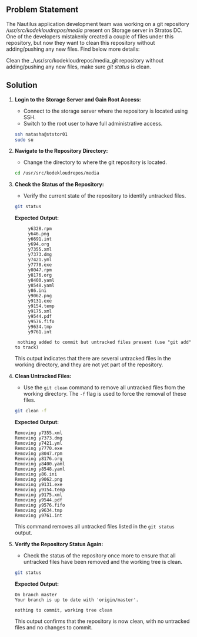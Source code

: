 ## Problem Statement

The Nautilus application development team was working on a git repository _/usr/src/kodekloudrepos/media_ present on Storage server in Stratos DC. One of the developers mistakenly created a couple of files under this repository, but now they want to clean this repository without adding/pushing any new files. Find below more details:

Clean the _/usr/src/kodekloudrepos/media_git repository without adding/pushing any new files, make sure _git status_ is clean.

## Solution

1. **Login to the Storage Server and Gain Root Access:**
   - Connect to the storage server where the repository is located using SSH.
   - Switch to the root user to have full administrative access.

   ```bash
   ssh natasha@ststor01
   sudo su
   ```

2. **Navigate to the Repository Directory:**
   - Change the directory to where the git repository is located.

   ```bash
   cd /usr/src/kodekloudrepos/media
   ```

3. **Check the Status of the Repository:**
   - Verify the current state of the repository to identify untracked files.

   ```bash
   git status
   ```

   **Expected Output:**

   ```
        y6328.rpm
        y646.png
        y6691.int
        y694.org
        y7355.xml
        y7373.dmg
        y7421.yml
        y7770.exe
        y8047.rpm
        y8176.org
        y8400.yaml
        y8548.yaml
        y86.ini
        y9062.png
        y9131.exe
        y9154.temp
        y9175.xml
        y9544.pdf
        y9576.fifo
        y9634.tmp
        y9761.int

    nothing added to commit but untracked files present (use "git add" to track)
   ```

   This output indicates that there are several untracked files in the working directory, and they are not yet part of the repository.

4. **Clean Untracked Files:**
   - Use the `git clean` command to remove all untracked files from the working directory. The `-f` flag is used to force the removal of these files.

   ```bash
   git clean -f
   ```

   **Expected Output:**

   ```
   Removing y7355.xml
   Removing y7373.dmg
   Removing y7421.yml
   Removing y7770.exe
   Removing y8047.rpm
   Removing y8176.org
   Removing y8400.yaml
   Removing y8548.yaml
   Removing y86.ini
   Removing y9062.png
   Removing y9131.exe
   Removing y9154.temp
   Removing y9175.xml
   Removing y9544.pdf
   Removing y9576.fifo
   Removing y9634.tmp
   Removing y9761.int
   ```

   This command removes all untracked files listed in the `git status` output.

5. **Verify the Repository Status Again:**
   - Check the status of the repository once more to ensure that all untracked files have been removed and the working tree is clean.

   ```bash
   git status
   ```

   **Expected Output:**

   ```
   On branch master
   Your branch is up to date with 'origin/master'.

   nothing to commit, working tree clean
   ```

   This output confirms that the repository is now clean, with no untracked files and no changes to commit.
